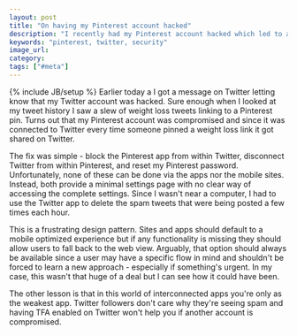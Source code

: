 ```yaml
---
layout: post
title: "On having my Pinterest account hacked"
description: "I recently had my Pinterest account hacked which led to a bunch of spam tweets on Twitter."
keywords: "pinterest, twitter, security"
image_url:
category:
tags: ["#meta"]
---
```

{% include JB/setup %}
Earlier today a I got a message on Twitter letting know that my Twitter account was hacked. Sure enough when I looked at my tweet history I saw a slew of weight loss tweets linking to a Pinterest pin. Turns out that my Pinterest account was compromised and since it was connected to Twitter every time someone pinned a weight loss link it got shared on Twitter.

The fix was simple - block the Pinterest app from within Twitter, disconnect Twitter from within Pinterest, and reset my Pinterest password. Unfortunately, none of these can be done via the apps nor the mobile sites. Instead, both provide a minimal settings page with no clear way of accessing the complete settings. Since I wasn't near a computer, I had to use the Twitter app to delete the spam tweets that were being posted a few times each hour.

This is a frustrating design pattern. Sites and apps should default to a mobile optimized experience but if any functionality is missing they should allow users to fall back to the web view. Arguably, that option should always be available since a user may have a specific flow in mind and shouldn't be forced to learn a new approach - especially if something's urgent. In my case, this wasn't that huge of a deal but I can see how it could have been.

The other lesson is that in this world of interconnected apps you're only as the weakest app. Twitter followers don't care why they're seeing spam and having TFA enabled on Twitter won't help you if another account is compromised.